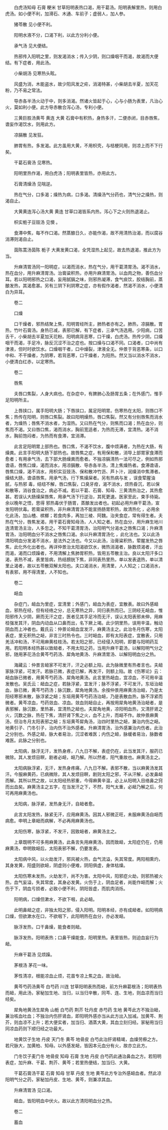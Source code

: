 <!-- { "loadSidebar": true } -->
　　白虎汤知母 石膏 粳米 甘草阳明表热口渴，用干葛汤。阳明表解里热，则用白虎汤。如小便不利，加滑石、木通、车前子；虚弱人，加人参。

　　猪苓散 见小便不利。

　　阳明水液不分，口渴下利，以此方分利小便。

　　承气汤 见大便结。

　　热邪传入阳明之里，则发渴消水；传入少阴，则口燥咽干而渴，故渴而大便结。有下症者，用此汤。

　　小柴胡汤 见寒热头眩。

　　风盛为消，木能盗水，故少阳风发之疟，消渴特甚，小柴胡去半夏，加天花粉，乃不易之常法。

　　导赤各半汤火动于中，则多消渴。然诸火皆起于心，心与小肠为表里，凡治心火，莫如利小便。此方导赤散合泻心汤，专利小便。

　　三黄巨胜汤黄芩 黄连 大黄 石膏中有积热，身热多汗，二便赤闭，目赤唇焦，谵妄作渴饮水，则用此方。

　　凉膈散 见发狂。

　　肺胃有热，多发渴。此方虽用大黄，不用枳壳，与桔梗同用，则凉上而不下行矣。

　　干葛石膏汤 见寒热。

　　阳明里热作渴，用白虎汤；阳明表里皆热，亦用此方。

　　石膏清燥汤 见喘逆。

　　热在气分，口多渴；燥热为病，口多渴。清燥汤气分药也，清气分之燥热，则渴自止。

　　大黄黄连泻心汤大黄 黄连 甘草口渴皆系内热，泻心下之火则热退渴止。

　　枳实栀子豆豉汤 见懊 。

　　食滞中焦，每不作口渴。然蒸酿日久，亦能作渴，故不用清热治渴，而以腐谷消滞则渴自止。

　　茵陈蒿汤茵陈 栀子 大黄发黄口渴，全凭湿热上起见，故去热退渴，推此方为当。

　　升麻清胃汤同一阳明症，以渴而消水，热在气分，用干葛清胃汤。渴不消水，热在血分，用升麻清胃汤。治膏粱积热，亦用升麻清胃汤。以血肉之物，善伤血分耳。若以阳明邪热之口渴，妄用腻膈之味，则邪热凝滞，食气痰饮，胶结胸前，蒸酿发热，其渴愈甚。另有三阴下利阴寒之症，亦有假作渴者，然渴不消水，小便清白为异耳。

　　卷二

　　口燥

　　口干燥者，邪热结聚上焦，阳明胃经所主，肺热者亦有之。肺热，凉膈散。胃热，竹叶石膏汤。身热已减，表邪已解，有下症者，三承气汤选用。少阳病，口苦舌干，小柴胡去半夏加天花粉。阳明病背恶寒，口干燥，白虎汤。热传少阴，口燥咽干而渴，手足冷，脉反沉涩不治之症也。按口燥与口渴不同。口渴者，口中尚有津液，但时时欲饮水。口燥咽干者，口中燥裂，津液全无。仲景于背恶寒条，以口中和、不干燥者，为阴寒，若背恶寒，口干燥者，为阳热。然又当以消水不消水，小便清白红赤，以定寒热。

　　卷二

　　唇焦

　　夫唇口焦裂，人身大病也。在杂症中，有脾肺心及肠胃五条；在外感门，惟手足阳明所主。

　　上唇挟口，属手阳明大肠；下唇挟口，属足阳明胃。伤寒热在太阳，则唇口不焦；热传在阳明，则唇口焦裂。故曰阳明燥热，唇口焦裂。然又有分别唇焦而消水者，为燥热；唇焦不消水者，为湿热。又曰热在气分，则焦而口渴；热在血分，则焦而不渴。又曰唇口焦，渴而消水，胸前宽适者，为热而无滞，宜清热。渴不消水，胸前饱闷者，为热而有食滞，宜消滞。

　　此言足阳明胃上部热也。唇口焦，不渴不饮水，腹中烦满者，为热在大肠，有燥粪。此言手阳明大肠下部热也。故唇焦之症，有用保和散，消导上部胃家食滞而愈者；有用承气汤，去下部大肠燥粪而愈者。不独凉膈清热一法可尽之，例如热邪谵语，唇焦口燥，渴而消水，用凉膈散、导赤各半汤，清上焦燥热者。食滞谵语，唇焦口燥，渴不消水，用枳实豆豉汤、保和散冲竹沥、芦卜汁，润燥消中焦滞者。燥结大肠，谵语唇焦，用承气汤，行下焦燥屎者。另有热病与发 ，误食荤腥油腻，与热邪 毒，结纽不解，唇口焦裂，口臭牙疳，渴不消水，烦热昏沉，若以保和散等，消谷食治之，病必不减。若以干葛、石膏、知母、三黄清热治之，其热愈甚。若误认大肠燥屎唇焦，用承气汤下行逆治，其死更速。医家至此，束手待毙。余以晚年之悟，思得 邪热毒伏于肠胃，蒸酿发出者也。初起必用升麻干葛汤，宣发阳明伏毒。若膏粱积热，非升麻清胃汤不能宣扬肠胃积热，故清热化 ，必用余化此汤，加山楂、槟榔；若食肉多，再加三棱、阿魏。治夹食症，常有得生者。夫热在气分，唇焦发渴，用干葛石膏知母汤，人人知之者。热在血分，用升麻生地川连清胃汤主治，人多忽之。不知干葛清胃汤，治阳明气分渴水之唇焦口渴；升麻清胃汤，治阳明血分不消水之唇焦口渴。余以升麻清胃汤化 ，此化法也。又以此汤清阳明血分发渴不消水，是法外之法也。今又以此汤，治膏粱积热，荤腥发热之唇焦，此化外化出者也。再详仲景治太阳渴欲饮水，微热消渴者，脉数烦渴者，汗出而渴，渴而口烦躁者，不用清解上焦肺胃积热，皆用五苓散主治。良以太阳汗多口渴，表热不减，表里皆病，热结膀胱下焦，非同表热里热，单以发表退热，单以清里止渴者，故以五苓散双解太阳也。夫口渴消水，用清里，人人知之；口渴消水，有表邪，用不得清里，人不知也。

　　卷二

　　衄血

　　杂症门，衄血为里症，宜清里；外感门，衄血为表症，宜散表。故曰外感衄血，邪热在经，但有经络之分，总无寒热之异，同归表热而已。三阴经无衄血，惟阳邪传入少阴，厥而无汗之症，医者见其手足冷而无汗，误认太阳表邪未伸，用麻桂强发其汗，阴血内动血从口鼻而出，名下厥上竭。此少阴里热，误用辛温，触动阴血而上冲者也。戴氏云：仲景论衄血宜发汗，麻黄汤主之。此治冬月伤寒，太阳表症，里无积热之衄，非言三时热令也。三时衄血，即有太阳表症，宜散表，只用羌活冲和汤，不可用麻黄桂枝汤。若太阳之邪，已经侵入阳明，即要与阳明药互用。若阳明本经热甚以致衄者，不用太阳之药，当用升麻干葛汤，以解阳明气分之邪，随用茅花汤合黄芩芍药汤、犀角地黄汤、升麻清胃汤、以解阳明血分之热。

　　海藏云：仲景言衄家不可发汗，汗之必额上陷，此为脉微里有热者言也。夫衄家脉浮紧，可发汗。若脉已微，表症已解，再发汗，则额上陷。故《伤寒论》云：衄血脉已微者，用黄芩芍药汤、犀角地黄汤。此言里热衄血，宜凉血，不可用辛温发散也。吴氏云：衄血之症，若脉浮紧，宜发汗；脉不浮紧，不可发汗。东垣治衄血，脉已微，黄芩芍药汤；脉沉数，犀角地黄汤。余按仲景用麻黄汤治衄，乃是太阳经寒邪未散，脉浮紧之衄；东垣用黄芩芍药汤治衄，乃是表散血热，脉不浮紧而微者。黄芩凉血，芍药敛血、凉血。敛血则衄自止，再按用犀角地黄汤治衄者，是表邪解，脉沉数，里热甚，宜清热之衄也。夫犀角地黄，凉阳明血热，又清肝肾之火，沉数之脉，热在下焦，清肝肾下焦之火，血不上升，而衄不作。故仲景麻黄汤，但治冬月太阳表邪之衄；东垣黄芩犀角汤，治四时里热之衄，兼治内伤之衄。地黄引子、门冬引子，治内伤不治外感者。升麻清胃汤，治外感兼治内伤者。此治之分别也。外感之衄，脉大者易治，沉涩者难医；内伤之衄，脉缓者易治，脉数者难医。此脉之分别也。

　　太阳病，脉浮无汗，发热身疼，八九日不解，表症仍在，此当发其汗，服药已微除。其人发烦目瞑，剧者必衄，衄乃解。所以然者，阳气重故也。麻黄汤主之。

　　太阳病脉浮紧，无汗，发热身疼痛，八九日不解。表邪不散，当以麻黄汤发其汗。今服麻黄药，已病微除，其人发烦目瞑，剧则太阳之邪，不从汗解，必发鼻衄而解。其所以然之故，以太阳经热邪重，今得麻黄辛温，必上从阳明入目络鼻之窍而出血矣。麻黄汤主之五字，在当发汗之下，不然，阳气太重，必衄乃解之后，何可再用麻黄汤也。

　　太阳病，脉浮紧，发热身无汗，自衄者愈。

　　此言太阳发热，脉紧无汗，应用麻黄汤。因其人邪微正旺，未服麻黄汤自衄而病愈。申明上章衄而病解，不必再用麻黄汤也。

　　太阳伤寒，脉浮紧，不发汗，因致衄者，麻黄汤主之。

　　上章既明不可多用麻黄汤，此条言失用麻黄汤，因而致衄，太阳症仍在，仍用麻黄汤，申明致衄后，太阳表邪不解，仍要发表。

　　太阳病中风，以火劫发汗，邪风被火热，血气流溢，失其常度。两阳相熏灼，其身发黄，阳盛则欲衄，阴虚则小便难，阴阳俱虚，身体枯燥。

　　太阳伤寒未发热，火劫发汗，尚不为害。太阳中风，阳邪症火劫，则邪热被火热，血气妄溢，失其常度，其身必发黄。火伤于上，阴血足者，尚能作衄而解；火伤于下，阴血亏损者，必致小便不利，阴阳皆虚，而肌肉消烁。

　　阳明病，口燥但漱水，不欲下咽，此必衄。

　　此明鼻衄之症，非独太阳之邪，侵入阳明。阳明本经，亦有成衄者。如阳明病口燥，但欲漱水在口，不欲咽下，此阳明热在血分，亦必发衄。

　　脉浮发热，口干鼻燥，能食者则衄。

　　脉浮发热，阳明表热；口鼻干燥能食，阳明里热。表里皆热，则迫血妄行为衄。

　　升麻干葛汤 见烦躁。

　　茅根汤 茅花一味。

　　茅性清凉，根能凉血止烦，花苗专凉上焦之血，故治衄。

　　黄芩芍药汤黄芩 白芍药 川连 甘草阳明表热而衄，前方升麻葛根汤；阳明表热而衄，用此汤，家秘加生地、当归，以当归辛散，同芩、连、生地，则血凉而当归经矣。

　　犀角地黄汤生犀角 山栀 白芍药 荆芥 牡丹皮 赤芍药 生地 黄芩此方不独治衄，兼治咳血吐血；不独治内伤肝肾血，即阳明外感亦当从此方出入加减。加黄芩、荆芥，则血凉不上升；若大便实者，加当归、酒蒸大黄，其血立刻归经。家秘用当归同凉血药则下顺归经之功最大。

　　地黄饮子生地 丹皮 天门冬 黄芩 地骨皮 白芍此治肝肾精竭，血燥劳瘵之方。若尺脉大，加黄柏、知母。以外感发衄，皆因本元血分有火，故亦立此方。

　　门冬饮子麦门冬 地骨皮 知母 石膏 生地 丹皮 白芍药此通治鼻血之方。若阳明表症，加升麻、干葛、荆芥、黄芩；若里热便结，加当归、大黄。

　　干葛石膏汤干葛 石膏 知母 甘草 丹皮 生地 黄芩此方专治外感衄血者。然此凉阳明气分之药，家秘加丹皮、生地、黄芩，则兼凉其血。

　　升麻清胃汤 见口渴。

　　衄血，皆阳明血中伏火。故以此方清阳明血分之热。

　　卷二

　　蓄血

